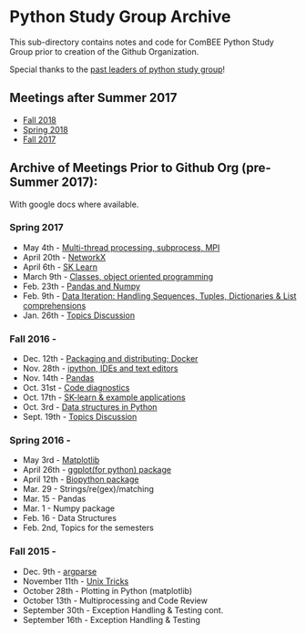 # Python Study Group Archive

This sub-directory contains notes and code for ComBEE Python Study Group prior to creation of the Github Organization. 

Special thanks to the [past leaders of python study group](Past_Leaders.md)!

## Meetings after Summer 2017
- [Fall 2018](https://github.com/sstevens2/PythonStudyGroup/tree/master/2018Fall#combee-python-study-group-fall-2018) <!--- link may need to be adjusted if this is moved to archive -->
- [Spring 2018](https://github.com/sstevens2/PythonStudyGroup/tree/master/2018Spring#python-study-group-spring-2018) <!--- link may need to be adjusted if this is moved to archive -->
- [Fall 2017](https://github.com/sstevens2/PythonStudyGroup/tree/master/Archive/Fall2017#python-study-group-fall-2017)


## Archive of Meetings Prior to Github Org (pre-Summer 2017):
With google docs where available.

### Spring 2017
- May 4th - [Multi-thread processing, subprocess, MPI](https://docs.google.com/document/d/1kADaMXkf9GfPCTUihi7tIgT4Of8GpZCl38CMia-WFgs/edit?usp=sharing)
- April 20th - [NetworkX](https://docs.google.com/document/d/1qNebbsMOyrSkgsLypZIED_Z0L0DO1RlznhzkQ3ERdO0/edit?usp=sharing)
- April 6th - [SK Learn](https://docs.google.com/document/d/1X_v0J7V8fZP97nuLlcgkL18wzOYQUwn3O9vfA7xCo5A/edit?usp=sharing)
- March 9th - [Classes, object oriented programming](https://drive.google.com/open?id=1hyFEMST1bRakfJejSb9-U8A41qyAYlFhjOXLbB2AcGw)
- Feb. 23th - [Pandas and Numpy](https://docs.google.com/document/d/1hMQkoOizD0ovQqkf6oJchuo9d8rAHPKDty6FQsI0k2k/edit)
- Feb. 9th - [Data Iteration: Handling Sequences, Tuples, Dictionaries & List comprehensions](https://drive.google.com/open?id=1dm_bxdZ2RE-4OwM3NXNAUNi0vwR6s8F6ESJ_jIZkUcE)
- Jan. 26th - [Topics Discussion](https://docs.google.com/document/d/1obJ066SacYa-axoiRmm1Gk2iz42y5OARZJrFFW_hKHY/edit)

### Fall 2016 - 
- Dec. 12th - [Packaging and distributing; Docker](https://docs.google.com/document/d/1PZvzRBMbR3Iz5T56BFccqrW-LJqIgBkuwAf0Sse2l5I/edit?usp=sharing)
- Nov. 28th - [ipython, IDEs and text editors](https://docs.google.com/document/d/1h5k1JUKY_VwjIkZ932K5Yi1yczsEtpkAENMyjJj9mwk/edit)
- Nov. 14th - [Pandas](https://docs.google.com/document/d/1RHZbu8ycUxAZZvJh8GrFeSBvc3Ekwj1yu_pZAImWWgw/edit)
- Oct. 31st - [Code diagnostics](https://docs.google.com/document/d/1j9YZLk2o9aqqigZJ69N_lyoDHhlhhglAoW2NwW_no-o/edit)
- Oct. 17th - [SK-learn & example applications](https://docs.google.com/document/d/1NEA0OTw3CTIDIzXYrtJfYPmFqGYBoqg2bqxcgUgcCEM/edit)
- Oct. 3rd - [Data structures in Python](https://docs.google.com/document/d/13XlHU7snar-kZCS0-Nq8evovLO7FowilnKi4swZGSdM/edit?usp=sharing)
- Sept. 19th - [Topics Discussion](https://docs.google.com/document/d/1vwS_7tHJGPgykVxEmqqUzpxkDzpTSY6R1VrClqckhUk/edit?usp=sharing)

### Spring 2016 - 
- May 3rd - [Matplotlib](https://docs.google.com/document/d/1iLSMUP_TEDN1_0ZSWmSdJ0FuZbeRkAQCNwG_DFqIqDc/edit?usp=sharing)
- April 26th - [ggplot(for python) package](https://docs.google.com/document/d/1-hoLffOfavDDn-euQAGB4bY9uiNM_Oo-jA2QcbvFDSw/edit?usp=sharing)
- April 12th - [Biopython package](https://docs.google.com/document/d/106mMeeUrh7niD8tOdktYIVsMqHL5BJjK0A1ZBh8J8hM)
- Mar. 29 - Strings/re(gex)/matching
- Mar. 15 - Pandas
- Mar. 1 - Numpy package
-  Feb. 16 - Data Structures
- Feb. 2nd, Topics for the semesters

### Fall 2015 - 
- Dec. 9th - [argparse](https://docs.google.com/document/d/1hYADCUsJouzLfSX0t58S5RdEqbt_fhkp7ldyqAGskiw/edit?usp=sharing)
- November 11th -  [Unix Tricks](https://docs.google.com/document/d/1ePVImJuAYpTmpEyfEprRhfg86Z_5G8609ENKFYHthX4/edit?usp=sharing)
- October 28th - Plotting in Python (matplotlib)
- October 13th - Multiprocessing and Code Review
- September 30th - Exception Handling & Testing cont.
- September 16th - Exception Handling & Testing

